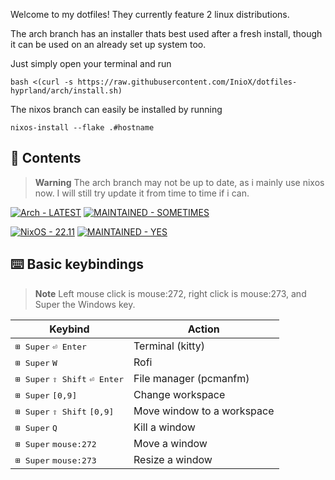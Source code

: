 Welcome to my dotfiles! They currently feature 2 linux distributions.

The arch branch has an installer thats best used after a fresh install, though it can be used on an already set up system too.

Just simply open your terminal and run
```
bash <(curl -s https://raw.githubusercontent.com/InioX/dotfiles-hyprland/arch/install.sh)
```
The nixos branch can easily be installed by running
```
nixos-install --flake .#hostname
```

## 📑 Contents

>**Warning** The arch branch may not be up to date, as i mainly use nixos now. I will still try update it from time to time if i can.

<p float="left">
  <a href="https://github.com/InioX/dotfiles/tree/arch/"><img src="https://img.shields.io/badge/Arch-LATEST-2ea44f?style=for-the-badge&logo=Arch+Linux&logoColor=blue" alt="Arch - LATEST"></a> 
  <a href="https://"><img src="https://img.shields.io/badge/MAINTAINED-SOMETIMES-yellow?style=for-the-badge" alt="MAINTAINED - SOMETIMES"></a>
</p>

<p float="left">
   <a href="https://github.com/InioX/dotfiles/tree/nixos"><img src="https://img.shields.io/badge/NixOS-22.11-2ea44f?style=for-the-badge&logo=NixOS&logoColor=blue" alt="NixOS - 22.11"></a>
   <a href="https://"><img src="https://img.shields.io/badge/MAINTAINED-YES-2ea44f?style=for-the-badge" alt="MAINTAINED - YES"></a>
 </p>

## :keyboard: Basic keybindings

> **Note** Left mouse click is mouse:272, right click is mouse:273, and Super the Windows key.

|  Keybind | Action |
| - | - |
| <kbd>⊞ Super</kbd> <kbd>⏎ Enter</kbd> | Terminal (kitty) |
| <kbd>⊞ Super</kbd> <kbd>W</kbd> | Rofi |
| <kbd>⊞ Super</kbd> <kbd>⇧ Shift</kbd> <kbd>⏎ Enter</kbd> | File manager (pcmanfm) |
| <kbd>⊞ Super</kbd> <kbd>[0,9]</kbd> | Change workspace |
| <kbd>⊞ Super</kbd> <kbd>⇧ Shift</kbd> <kbd>[0,9]</kbd> | Move window to a workspace |
| <kbd>⊞ Super</kbd> <kbd>Q</kbd> | Kill a window |
|  <kbd>⊞ Super</kbd> <kbd>mouse:272</kbd> | Move a window |
| <kbd>⊞ Super</kbd> <kbd>mouse:273</kbd> | Resize a window |
